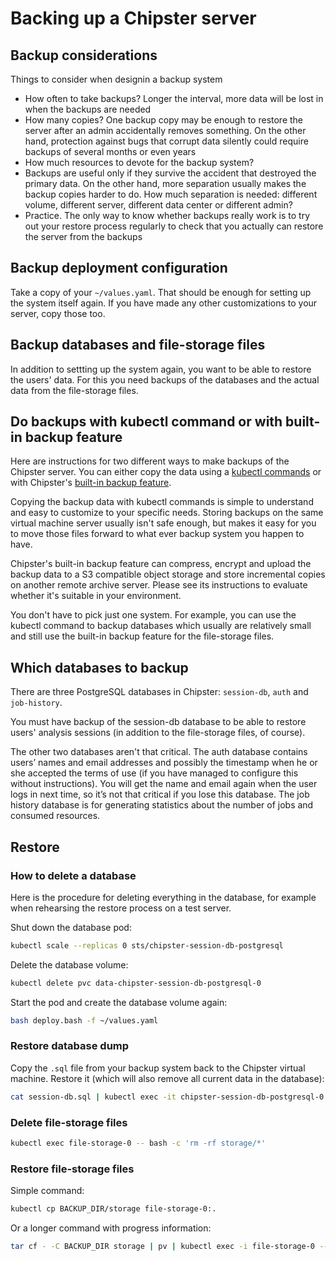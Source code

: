 # Backing up a Chipster server
## Backup considerations

Things to consider when designin a backup system
- How often to take backups? Longer the interval, more data will be lost in when the backups are needed
- How many copies? One backup copy may be enough to restore the server after an admin accidentally removes something. On the other hand, protection against bugs that corrupt data silently could require backups of several months or even years
- How much resources to devote for the backup system?
- Backups are useful only if they survive the accident that destroyed the primary data. On the other hand, more separation usually makes the backup copies harder to do. How much separation is needed: different volume, different server, different data center or different admin?
- Practice. The only way to know whether backups really work is to try out your restore process regularly to check that you actually can restore the server from the backups

## Backup deployment configuration

Take a copy of your `~/values.yaml`. That should be enough for setting up the system itself again. If you have made any other customizations to your server, copy those too.

## Backup databases and file-storage files

In addition to settting up the system again, you want to be able to restore the users' data. For this you need backups of the databases and the actual data from the file-storage files.

## Do backups with kubectl command or with built-in backup feature

Here are instructions for two different ways to make backups of the Chipster server. You can either copy the data using a [kubectl commands](backup-to-file.md) or with Chipster's [built-in backup feature](backup-to-s3.md). 

Copying the backup data with kubectl commands is simple to understand and easy to customize to your specific needs. Storing backups on the same virtual machine server usually isn't safe enough, but makes it easy for you to move those files forward to what ever backup system you happen to have.

Chipster's built-in backup feature can compress, encrypt and upload the backup data to a S3 compatible object storage and store incremental copies on another remote archive server. Please see its instructions to evaluate whether it's suitable in your environment. 

You don't have to pick just one system. For example, you can use the kubectl command to backup databases which usually are relatively small and still use the built-in backup feature for the file-storage files.

## Which databases to backup

There are three PostgreSQL databases in Chipster: `session-db`, `auth` and `job-history`. 

You must have backup of the session-db database to be able to restore users' analysis sessions (in addition to the file-storage files, of course). 

The other two databases aren't that critical. The auth database contains users’ names and email addresses and possibly the timestamp when he or she accepted the terms of use (if you have managed to configure this without instructions). You will get the name and email again when the user logs in next time, so it’s not that critical if you lose this database. The job history database is for generating statistics about the number of jobs and consumed resources.

## Restore
### How to delete a database

Here is the procedure for deleting everything in the database, for example when rehearsing the restore process on a test server.

Shut down the database pod:

```bash
kubectl scale --replicas 0 sts/chipster-session-db-postgresql
```

Delete the database volume:

```bash
kubectl delete pvc data-chipster-session-db-postgresql-0
```

Start the pod and create the database volume again:

```bash
bash deploy.bash -f ~/values.yaml
```

### Restore database dump

Copy the `.sql` file from your backup system back to the Chipster virtual machine. Restore it (which will also remove all current data in the database):

```bash
cat session-db.sql | kubectl exec -it chipster-session-db-postgresql-0 -- bash -c 'PGPASSWORD=$POSTGRES_PASSWORD psql -U postgres session_db_db'
```


### Delete file-storage files

```bash
kubectl exec file-storage-0 -- bash -c 'rm -rf storage/*'
```

### Restore file-storage files

Simple command:

```bash
kubectl cp BACKUP_DIR/storage file-storage-0:.
```

Or a longer command with progress information:

```bash
tar cf - -C BACKUP_DIR storage | pv | kubectl exec -i file-storage-0 -- tar xf - --no-overwrite-dir
```

